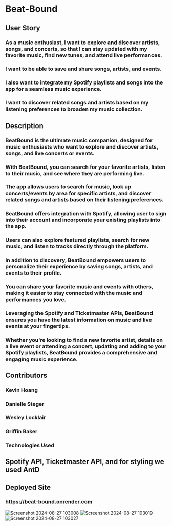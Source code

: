 # Beat-Bound

## User Story

### As a **music enthusiast**, I want to **explore and discover artists, songs, and concerts**, so that I can **stay updated with my favorite music, find new tunes, and attend live performances**.

### I want to be able to **save and share songs, artists, and events**.

### I also want to **integrate my Spotify playlists and songs** into the app for a seamless music experience.

### I want to **discover related songs and artists** based on my listening preferences to broaden my music collection.

## Description 

### BeatBound is the ultimate music companion, designed for music enthusiasts who want to explore and discover artists, songs, and live concerts or events. 
### With BeatBound, you can search for your favorite artists, listen to their music, and see where they are performing live. 
### The app allows users to search for music, look up concerts/events by area for specific artists, and discover related songs and artists based on their listening preferences.
### BeatBound offers integration with Spotify, allowing user to sign into their account and incorporate your existing playlists into the app. 
### Users can also explore featured playlists, search for new music, and listen to tracks directly through the platform.
### In addition to discovery, BeatBound empowers users to personalize their experience by saving songs, artists, and events to their profile. 
### You can share your favorite music and events with others, making it easier to stay connected with the music and performances you love. 
### Leveraging the Spotify and Ticketmaster APIs, BeatBound ensures you have the latest information on music and live events at your fingertips.
### Whether you're looking to find a new favorite artist, details on a live event or attending a concert, updating and adding to your Spotify playlists, BeatBound provides a comprehensive and engaging music experience.

## Contributors 

### Kevin Hoang 

### Danielle Steger

### Wesley Locklair

### Griffin Baker

### Technologies Used

## Spotify API, Ticketmaster API, and for styling we used AntD

## Deployed Site

### https://beat-bound.onrender.com
![Screenshot 2024-08-27 103008](https://github.com/user-attachments/assets/a05efa31-d1d8-48b6-b60b-67321b101a70)
![Screenshot 2024-08-27 103019](https://github.com/user-attachments/assets/81712c46-1960-4f4a-b80e-4f483c89e693)
![Screenshot 2024-08-27 103027](https://github.com/user-attachments/assets/fcb49764-3a96-4a5c-a3bc-0ee8b898c335)
